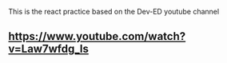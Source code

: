 This is the react practice based on the Dev-ED youtube channel 
## https://www.youtube.com/watch?v=Law7wfdg_ls
